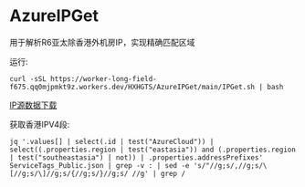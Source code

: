 # AzureIPGet

用于解析R6亚太除香港外机房IP，实现精确匹配区域

运行:
```
curl -sSL https://worker-long-field-f675.qq0mjpmkt9z.workers.dev/HXHGTS/AzureIPGet/main/IPGet.sh | bash
```

[IP源数据下载](https://www.microsoft.com/en-us/download/details.aspx?id=56519)

获取香港IPV4段:
```
jq '.values[] | select(.id | test("AzureCloud")) | select((.properties.region | test("eastasia")) and (.properties.region | test("southeastasia") | not)) | .properties.addressPrefixes' ServiceTags_Public.json | grep -v : | sed -e 's/"//g;s/,//g;s/\[//g;s/\]//g;s/{//g;s/}//g;s/ //g' | grep /
```
